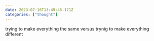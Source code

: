 ```yaml
---
date: 2023-07-16T13:49:45.171Z
categories: ["thought"]
---
```

trying to make everything the same versus trynig to make everything different
